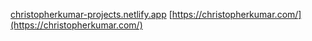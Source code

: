 [christopherkumar-projects.netlify.app](https://christopherkumar-projects.netlify.app)
[https://christopherkumar.com/](https://christopherkumar.com/)
